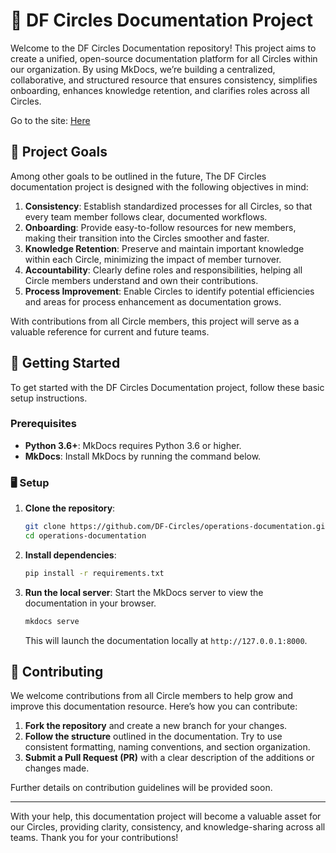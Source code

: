 # 🌟 DF Circles Documentation Project

Welcome to the DF Circles Documentation repository! This project aims to create a unified, open-source documentation platform for all Circles within our organization. By using MkDocs, we’re building a centralized, collaborative, and structured resource that ensures consistency, simplifies onboarding, enhances knowledge retention, and clarifies roles across all Circles.

Go to the site: [Here](https://df-circles.github.io/operations-documentation/)

## 🚀 Project Goals

Among other goals to be outlined in the future, The DF Circles documentation project is designed with the following objectives in mind:

1. **Consistency**: Establish standardized processes for all Circles, so that every team member follows clear, documented workflows.
2. **Onboarding**: Provide easy-to-follow resources for new members, making their transition into the Circles smoother and faster.
3. **Knowledge Retention**: Preserve and maintain important knowledge within each Circle, minimizing the impact of member turnover.
4. **Accountability**: Clearly define roles and responsibilities, helping all Circle members understand and own their contributions.
5. **Process Improvement**: Enable Circles to identify potential efficiencies and areas for process enhancement as documentation grows.

With contributions from all Circle members, this project will serve as a valuable reference for current and future teams.

## 🏁 Getting Started

To get started with the DF Circles Documentation project, follow these basic setup instructions.

### Prerequisites

- **Python 3.6+**: MkDocs requires Python 3.6 or higher.
- **MkDocs**: Install MkDocs by running the command below.

### 🖥 Setup

1. **Clone the repository**:
   ```bash
   git clone https://github.com/DF-Circles/operations-documentation.git
   cd operations-documentation
   ```

2. **Install dependencies**:
   ```bash
   pip install -r requirements.txt
   ```

3. **Run the local server**:
   Start the MkDocs server to view the documentation in your browser.
   ```bash
   mkdocs serve
   ```
   This will launch the documentation locally at `http://127.0.0.1:8000`.

## 🤝 Contributing

We welcome contributions from all Circle members to help grow and improve this documentation resource. Here’s how you can contribute:

1. **Fork the repository** and create a new branch for your changes.
2. **Follow the structure** outlined in the documentation. Try to use consistent formatting, naming conventions, and section organization.
3. **Submit a Pull Request (PR)** with a clear description of the additions or changes made.

Further details on contribution guidelines will be provided soon.

---

With your help, this documentation project will become a valuable asset for our Circles, providing clarity, consistency, and knowledge-sharing across all teams. Thank you for your contributions!
